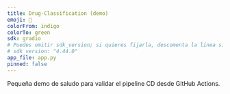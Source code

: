 ```yaml
---
title: Drug-Classification (demo)
emoji: 🧪
colorFrom: indigo
colorTo: green
sdk: gradio
# Puedes omitir sdk_version; si quieres fijarla, descomenta la línea siguiente:
# sdk_version: "4.44.0"
app_file: app.py
pinned: false
---
```


Pequeña demo de saludo para validar el pipeline CD desde GitHub Actions.
